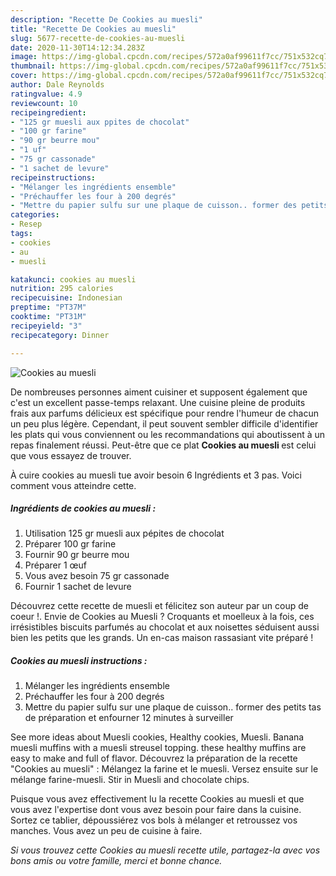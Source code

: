 ```yaml
---
description: "Recette De Cookies au muesli"
title: "Recette De Cookies au muesli"
slug: 5677-recette-de-cookies-au-muesli
date: 2020-11-30T14:12:34.283Z
image: https://img-global.cpcdn.com/recipes/572a0af99611f7cc/751x532cq70/cookies-au-muesli-photo-principale-de-la-recette.jpg
thumbnail: https://img-global.cpcdn.com/recipes/572a0af99611f7cc/751x532cq70/cookies-au-muesli-photo-principale-de-la-recette.jpg
cover: https://img-global.cpcdn.com/recipes/572a0af99611f7cc/751x532cq70/cookies-au-muesli-photo-principale-de-la-recette.jpg
author: Dale Reynolds
ratingvalue: 4.9
reviewcount: 10
recipeingredient:
- "125 gr muesli aux ppites de chocolat"
- "100 gr farine"
- "90 gr beurre mou"
- "1 uf"
- "75 gr cassonade"
- "1 sachet de levure"
recipeinstructions:
- "Mélanger les ingrédients ensemble"
- "Préchauffer les four à 200 degrés"
- "Mettre du papier sulfu sur une plaque de cuisson.. former des petits tas de préparation et enfourner 12 minutes à surveiller"
categories:
- Resep
tags:
- cookies
- au
- muesli

katakunci: cookies au muesli 
nutrition: 295 calories
recipecuisine: Indonesian
preptime: "PT37M"
cooktime: "PT31M"
recipeyield: "3"
recipecategory: Dinner

---
```



![Cookies au muesli](https://img-global.cpcdn.com/recipes/572a0af99611f7cc/751x532cq70/cookies-au-muesli-photo-principale-de-la-recette.jpg)

De nombreuses personnes aiment cuisiner et supposent également que c'est un excellent passe-temps relaxant. Une cuisine pleine de produits frais aux parfums délicieux est spécifique pour rendre l'humeur de chacun un peu plus légère. Cependant, il peut souvent sembler difficile d'identifier les plats qui vous conviennent ou les recommandations qui aboutissent à un repas finalement réussi. Peut-être que ce plat <strong> Cookies au muesli </strong> est celui que vous essayez de trouver.

<!--inarticleads1-->

À cuire cookies au muesli tue avoir besoin 6 Ingrédients et 3 pas. Voici comment vous atteindre cette.

##### Ingrédients de cookies au muesli :

1. Utilisation 125 gr muesli aux pépites de chocolat
1. Préparer 100 gr farine
1. Fournir 90 gr beurre mou
1. Préparer 1 œuf
1. Vous avez besoin 75 gr cassonade
1. Fournir 1 sachet de levure


Découvrez cette recette de muesli et félicitez son auteur par un coup de coeur !. Envie de Cookies au Muesli ? Croquants et moelleux à la fois, ces irrésistibles biscuits parfumés au chocolat et aux noisettes séduisent aussi bien les petits que les grands. Un en-cas maison rassasiant vite préparé ! 

<!--inarticleads2-->

##### Cookies au muesli instructions :

1. Mélanger les ingrédients ensemble
1. Préchauffer les four à 200 degrés
1. Mettre du papier sulfu sur une plaque de cuisson.. former des petits tas de préparation et enfourner 12 minutes à surveiller


See more ideas about Muesli cookies, Healthy cookies, Muesli. Banana muesli muffins with a muesli streusel topping. these healthy muffins are easy to make and full of flavor. Découvrez la préparation de la recette &#34;Cookies au muesli&#34; : Mélangez la farine et le muesli. Versez ensuite sur le mélange farine-muesli. Stir in Muesli and chocolate chips. 

<!--inarticleads1-->

<p>
Puisque vous avez effectivement lu la recette Cookies au muesli et que vous avez l'expertise dont vous avez besoin pour faire dans la cuisine. Sortez ce tablier, dépoussiérez vos bols à mélanger et retroussez vos manches. Vous avez un peu de cuisine à faire.
</p>

<p>
<i>Si vous trouvez cette Cookies au muesli recette utile, partagez-la avec vos bons amis ou votre famille, merci et bonne chance.</i>
</p>

